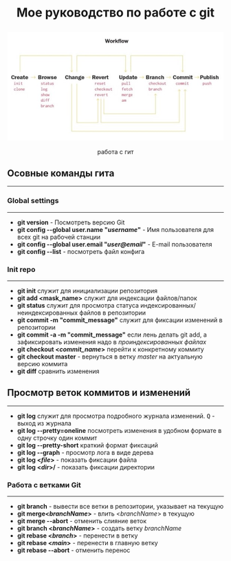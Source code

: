 # <p align = center> __Мое руководство по работе с git__ </p>
  
![git workflow](images/Git-flow.jpg)  
<p align = center>работа с гит</p> 

## __Осовные команды гита__
___
### __Global settings__
___
- **git version** - Посмотреть версию Git
- **git config --global user.name "*username*"** - Имя пользователя для всех git на рабочей станции
- **git config --global user.email "*user@email*"** - E-mail пользователя
- **git config --list** - посмотреть файл конфига
### __Init repo__
___
- **git init** служит для инициализации репозитория
- **git add <mask_name>** служит для индексации файлов/папок  
- **git status** служит для просмотра статуса индексированных/неиндексированных файлов в репозитории
- **git commit -m "commit_message"** служит для фиксации изменений в репозитории
- **git commit -a -m "commit_message"** если лень делать git add, а зафиксировать изменения надо в *проиндексированных файлах*
- **git checkout <*commit_name*>** перейти к конкретному коммиту
- **git checkout master** - вернуться в ветку *master* на актуальную версию коммита
- **git diff** сравнить изменения
## __Просмотр веток коммитов и изменений__
___
- **git log** служит для просмотра подробного журнала изменений. <kbd>Q</kbd> - выход из журнала
- **git log --pretty=oneline** посмотреть изменения в удобном формате в одну строчку один коммит
- **git log --pretty-short** краткий формат фиксаций
- **git log --graph** - просмотр лога в виде дерева
- **git log <_file_>** - показать фиксации файла
- **git log <_dir_>/** - показать фиксации директории
### __Работа с ветками Git__
___
- **git branch** - вывести все ветки в репозитории, указывает на текущую
- **git merge<_branchName_>** - влить <_branchName_> в текущую
- **git merge --abort** - отменить слияние веток
- **git branch <_branchName_>** - создать ветку *branchName*
- **git rebase <_branch_>** - перенести в ветку
- **git rebase <_main_>** - перенести в главную ветку
- **git rebase --abort** - отменить перенос

